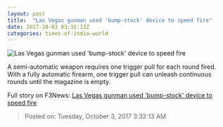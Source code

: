 ```yaml
---
layout: post
title:  "Las Vegas gunman used 'bump-stock' device to speed fire"
date: 2017-10-03 03:32:13Z
categories: times-of-india-world
---
```


![Las Vegas gunman used 'bump-stock' device to speed fire](http://timesofindia.indiatimes.com/photo/msid-60919500/60919500.jpg?58749)

A semi-automatic weapon requires one trigger pull for each round fired. With a fully automatic firearm, one trigger pull can unleash continuous rounds until the magazine is empty.


Full story on F3News: [Las Vegas gunman used 'bump-stock' device to speed fire](http://www.f3nws.com/n/UrtaSF)

> Posted on: Tuesday, October 3, 2017 3:32:13 AM
